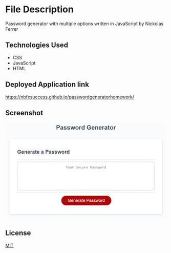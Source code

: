 # File Description

Password generator with multiple options written in JavaScript by Nickolas Ferrer

## Technologies Used
* CSS
* JavaScript
* HTML

## Deployed Application link

https://nbfxsuccess.github.io/passwordgeneratorhomework/


## Screenshot
![Password Generator](/Assets/screenshot.png "Application Screenshot")


## License
[MIT](https://choosealicense.com/licenses/mit/)

